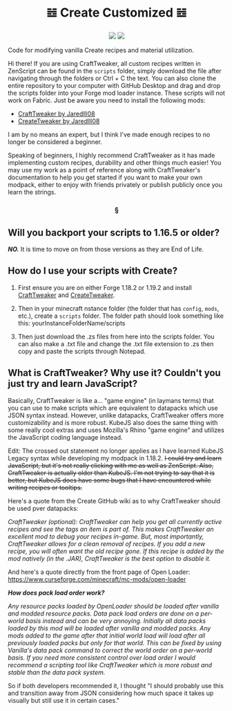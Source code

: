 # <p align="center" dir="auto">𝌤 Create Customized 𝌤</p>
<p align="center" dir="auto"><a href="https://"><img src="https://img.shields.io/badge/Available%20for-1.19.2%E2%94%831.18.2-orange"></a> <a href="https://"><img src="https://img.shields.io/badge/Liscense-MIT-blueviolet"></a></p>

Code for modifying vanilla Create recipes and material utilization.

Hi there! If you are using CraftTweaker, all custom recipes written in ZenScript can be found in the `scripts` folder, simply download the file after navigating through the folders or Ctrl + C the text. You can also clone the entire repository to your computer with GitHub Desktop and drag and drop the scripts folder into your Forge mod loader instance. These scripts will not work on Fabric. Just be aware you need to install the following mods:

* [CraftTweaker by Jaredlll08](https://www.curseforge.com/minecraft/mc-mods/crafttweaker)
* [CreateTweaker by Jaredlll08](https://curseforge.com/minecraft/mc-mods/createtweaker)

I am by no means an expert, but I think I've made enough recipes to no longer be considered a beginner. 

Speaking of beginners, I highly recommend CraftTweaker as it has made implementing custom recipes, durability and other things much easier! You may use my work as a point of reference along with CraftTweaker's documentation to help you get started if you want to make your own modpack, either to enjoy with friends privately or publish publicly once you learn the strings.

### <p align="center" dir="auto">§</p>

## Will you backport your scripts to 1.16.5 or older?

***NO.*** It is time to move on from those versions as they are End of Life.

## How do I use your scripts with Create?

1. First ensure you are on either Forge 1.18.2 or 1.19.2 and install [CraftTweaker](https://www.curseforge.com/minecraft/mc-mods/crafttweaker) and [CreateTweaker](https://curseforge.com/minecraft/mc-mods/createtweaker).

2. Then in your minecraft nstance folder (the folder that has `config`, `mods`, etc.), create a `scripts` folder. The folder path should look something like this: yourInstanceFolderName/scripts

3. Then just download the .zs files from here into the scripts folder. You can also make a .txt file and change the .txt file extension to .zs then copy and paste the scripts through Notepad.

## What is CraftTweaker? Why use it? Couldn't you just try and learn JavaScript?
Basically, CraftTweaker is like a... "game engine" (in laymans terms) that you can use to make scripts which are equivalent to datapacks which use JSON syntax instead. However, unlike datapacks, CraftTweaker offers more customizability and is more robust. KubeJS also does the same thing with some really cool extras and uses Mozilla's Rhino "game engine" and utilizes the JavaScript coding language instead.

Edit: The crossed out statement no longer applies as I have learned KubeJS Legacy syntax while developing my modpack in 1.18.2.
~~I could try and learn JavaScript, but it's not really clicking with me as well as ZenScript. Also, CraftTweaker is actually older than KubeJS. I'm not trying to say that it is better, but KubeJS does have some bugs that I have encountered while writing recipes or tooltips.~~

Here's a quote from the Create GitHub wiki as to why CraftTweaker should be used pver datapacks:

*CraftTweaker (optional): CraftTweaker can help you get all currently active recipes and see the tags an item is part of. This makes CraftTweaker an excellent mod to debug your recipes in-game. But, most importantly, CraftTweaker allows for a clean removal of recipes. If you add a new recipe, you will often want the old recipe gone. If this recipe is added by the mod natively (in the .JAR), CraftTweaker is the best option to disable it.*

And here's a quote directly from the front page of Open Loader: https://www.curseforge.com/minecraft/mc-mods/open-loader

***How does pack load order work?***

*Any resource packs loaded by OpenLoader should be loaded after vanilla and modded resource packs. Data pack load orders are done on a per-world basis instead and can be very annoying. Initially all data packs loaded by this mod will be loaded after vanilla and modded packs. Any mods added to the game after that initial world load will load after all previously loaded packs but only for that world. This can be fixed by using Vanilla's data pack command to correct the world order on a per-world basis. If you need more consistent control over load order I would recommend a scripting tool like CraftTweaker which is more robust and stable than the data pack system.*

So if both developers recommended it, I thought "I should probably use this and transition away from JSON considering how much space it takes up visually but still use it in certain cases."
